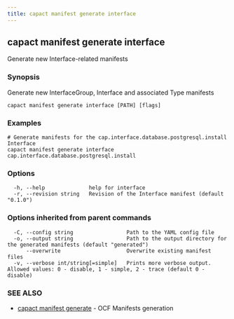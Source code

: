 ```yaml
---
title: capact manifest generate interface
---
```


## capact manifest generate interface

Generate new Interface-related manifests

### Synopsis

Generate new InterfaceGroup, Interface and associated Type manifests

```
capact manifest generate interface [PATH] [flags]
```

### Examples

```
# Generate manifests for the cap.interface.database.postgresql.install Interface
capact manifest generate interface cap.interface.database.postgresql.install
```

### Options

```
  -h, --help              help for interface
  -r, --revision string   Revision of the Interface manifest (default "0.1.0")
```

### Options inherited from parent commands

```
  -C, --config string                 Path to the YAML config file
  -o, --output string                 Path to the output directory for the generated manifests (default "generated")
      --overwrite                     Overwrite existing manifest files
  -v, --verbose int/string[=simple]   Prints more verbose output. Allowed values: 0 - disable, 1 - simple, 2 - trace (default 0 - disable)
```

### SEE ALSO

* [capact manifest generate](capact_manifest_generate.md)	 - OCF Manifests generation

